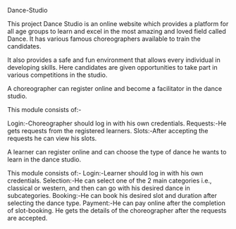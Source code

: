 Dance-Studio

 This project Dance Studio is an online website which provides a platform for all age groups to learn and excel in the most amazing and loved field called Dance. It has various famous choreographers available to train the candidates.

It also provides a safe and fun environment that allows every individual in developing skills. Here candidates are given opportunities to take part in various competitions in the studio.

A choreographer can register online and become a facilitator in the dance studio.

This module consists of:-

Login:-Choreographer should log in with his own credentials. Requests:-He gets requests from the registered learners. Slots:-After accepting the requests he can view his slots.

A learner can register online and can choose the type of dance he wants to learn in the dance studio.

This module consists of:- Login:-Learner should log in with his own credentials. Selection:-He can select one of the 2 main categories i.e., classical or western, and then can go with his desired dance in subcategories. Booking:-He can book his desired slot and duration after selecting the dance type. Payment:-He can pay online after the completion of slot-booking. He gets the details of the choreographer after the requests are accepted.
